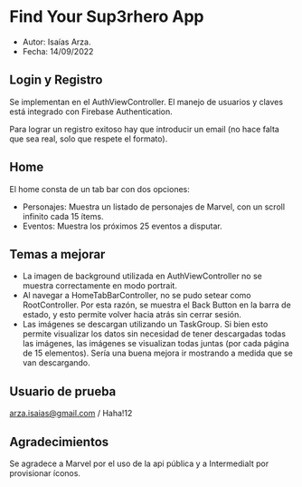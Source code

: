#  Find Your Sup3rhero App

* Autor: Isaías Arza.
* Fecha: 14/09/2022

## Login y Registro

Se implementan en el AuthViewController. El manejo de usuarios y claves está integrado con Firebase Authentication.

Para lograr un registro exitoso hay que introducir un email (no hace falta que sea real, solo que respete el formato).

## Home

El home consta de un tab bar con dos opciones:

* Personajes: Muestra un listado de personajes de Marvel, con un scroll infinito cada 15 ítems.
* Eventos: Muestra los próximos 25 eventos a disputar.

## Temas a mejorar

* La imagen de background utilizada en AuthViewController no se muestra correctamente en modo portrait.
* Al navegar a HomeTabBarController, no se pudo setear como RootController. Por esta razón, se muestra el Back Button en la barra de estado, y esto permite volver hacia atrás sin cerrar sesión.
* Las imágenes se descargan utilizando un TaskGroup. Si bien esto permite visualizar los datos sin necesidad de tener descargadas todas las imágenes, las imágenes se visualizan todas juntas (por cada página de 15 elementos). Sería una buena mejora ir mostrando a medida que se van descargando.

## Usuario de prueba

arza.isaias@gmail.com / Haha!12
 

## Agradecimientos

Se agradece a Marvel por el uso de la api pública y a IntermediaIt por provisionar íconos.



